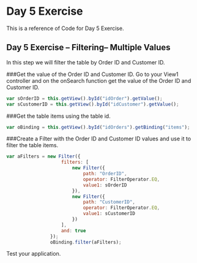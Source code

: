 # Day 5 Exercise 
This is a reference of Code for Day 5 Exercise.

## Day 5 Exercise – Filtering– Multiple Values
In this step we will filter the table by Order ID and Customer ID. 

###Get the value of the Order ID and Customer ID.
Go to your View1 controller and on the onSearch function get the value of the Order ID and Customer ID.

```js
var sOrderID = this.getView().byId("idOrder").getValue();
var sCustomerID = this.getView().byId("idCustomer").getValue();
```

###Get the table items using the table id.
```js
var oBinding = this.getView().byId("idOrders").getBinding("items");
```

###Create a Filter with the Order ID and Customer ID values and use it to filter the table items.
```js
var aFilters = new Filter({
                    filters: [
                        new Filter({
                            path: "OrderID",
                            operator: FilterOperator.EQ,
                            value1: sOrderID
                        }),
                        new Filter({
                            path: "CustomerID",
                            operator: FilterOperator.EQ,
                            value1: sCustomerID
                        })
                    ],
                    and: true
                });
                oBinding.filter(aFilters);

```

Test your application.
